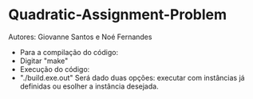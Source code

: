 # Quadratic-Assignment-Problem
Autores: Giovanne Santos e Noé Fernandes
* Para a compilação do código:
* Digitar "make"
* Execução do código:
* "./build.exe.out"
Será dado duas opções: executar com instâncias já definidas ou esolher a instância desejada.